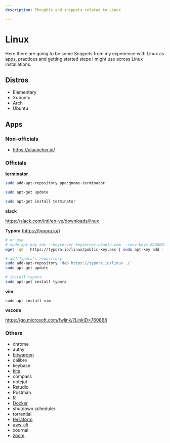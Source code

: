 ```yaml
---
description: Thoughts and snippets related to Linux

---
```


# Linux

Here there are going to be some Snippets from my experience with Linux as apps, practices and getting started steps I might use across Linux installations.

## Distros

- Elementary
- Xubuntu
- Arch
- Ubuntu

## Apps

### Non-officials

- https://ulauncher.io/

### Officials

**terminator**

```bash
sudo add-apt-repository ppa:gnome-terminator

sudo apt-get update

sudo apt-get install terminator
```

**slack**

https://slack.com/intl/en-ve/downloads/linux



**Typora** (https://typora.io/)

```bash
# or use
# sudo apt-key adv --keyserver keyserver.ubuntu.com --recv-keys BA300B7755AFCFAE
wget -qO - https://typora.io/linux/public-key.asc | sudo apt-key add -

# add Typora's repository
sudo add-apt-repository 'deb https://typora.io/linux ./'
sudo apt-get update

# install typora
sudo apt-get install typora
```

**vim**

`sudo apt install vim`



**vscode**

https://go.microsoft.com/fwlink/?LinkID=760868



### Others

- chrome
- authy
- [bitwarden](https://bitwarden.com/download/)
- calibre
- keybase
- [kite](https://www.kite.com/download/)
- compass
- notejot
- Rstudio
- Postman
- R
- [Docker](code/docker.md)
- shutdown scheduler
- torrential
- [terraform](https://learn.hashicorp.com/tutorials/terraform/install-cli)
- [aws-cli](https://docs.aws.amazon.com/cli/latest/userguide/install-cliv2-linux.html)
- xournal
- [zoom](https://zoom.us/download?os=linux)